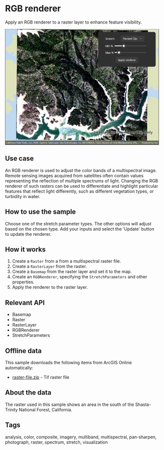 # RGB renderer

Apply an RGB renderer to a raster layer to enhance feature visibility.

![Image of RGB renderer](rasterrgbrenderer.jpg)

## Use case

An RGB renderer is used to adjust the color bands of a multispectral image. Remote sensing images acquired from satellites often contain values representing the reflection of multiple spectrums of light. Changing the RGB renderer of such rasters can be used to differentiate and highlight particular features that reflect light differently, such as different vegetation types, or turbidity in water.

## How to use the sample

Choose one of the stretch parameter types. The other options will adjust based on the chosen type. Add your inputs and select the 'Update' button to update the renderer.

## How it works

1. Create a `Raster` from a from a multispectral raster file.
2. Create a `RasterLayer` from the raster.
3. Create a `Basemap` from the raster layer and set it to the map.
4. Create an `RGBRenderer`, specifying the `StretchParameters` and other properties.
5. Apply the renderer to the raster layer.

## Relevant API

* Basemap
* Raster
* RasterLayer
* RGBRenderer
* StretchParameters

## Offline data

This sample downloads the following items from ArcGIS Online automatically:

* [raster-file.zip](https://www.arcgis.com/home/item.html?id=7c4c679ab06a4df19dc497f577f111bd) - Tif raster file

## About the data

The raster used in this sample shows an area in the south of the Shasta-Trinity National Forest, California.

## Tags

analysis, color, composite, imagery, multiband, multispectral, pan-sharpen, photograph, raster, spectrum, stretch, visualization